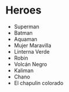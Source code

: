 # Heroes

* Superman
* Batman
* Aquaman
* Mujer Maravilla
* Linterna Verde
* Robin
* Volcán Negro
* Kaliman 
* Chano
* El chapulin colorado

